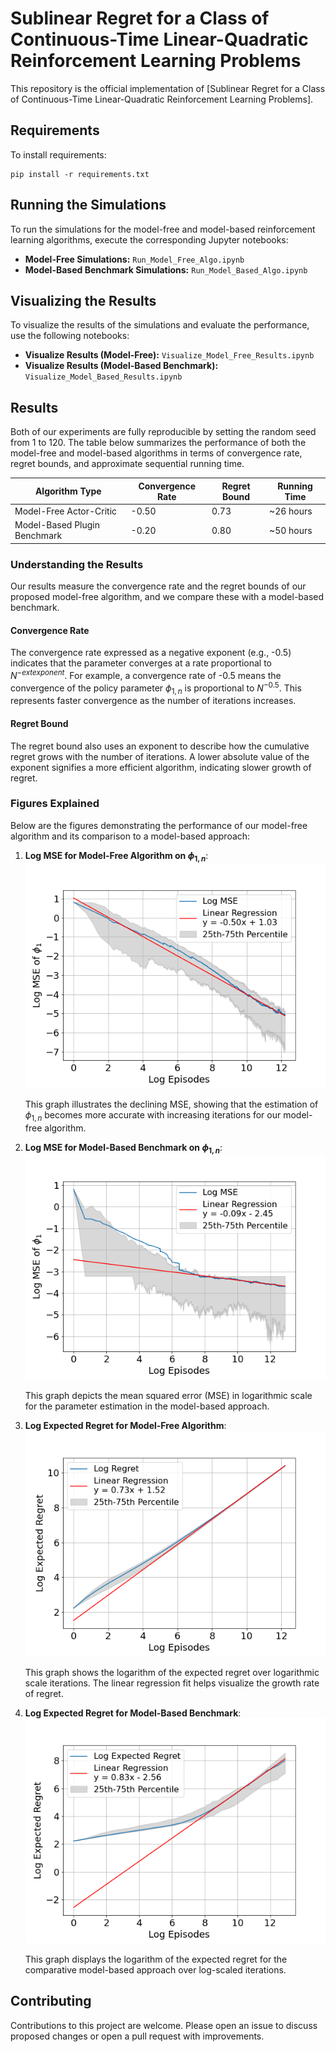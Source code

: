 
# Sublinear Regret for a Class of Continuous-Time Linear-Quadratic Reinforcement Learning Problems

This repository is the official implementation of [Sublinear Regret for a Class of Continuous-Time Linear-Quadratic Reinforcement Learning Problems]. 

## Requirements

To install requirements:

```setup
pip install -r requirements.txt
```

## Running the Simulations

To run the simulations for the model-free and model-based reinforcement learning algorithms, execute the corresponding Jupyter notebooks:

- **Model-Free Simulations:** `Run_Model_Free_Algo.ipynb`
- **Model-Based Benchmark Simulations:** `Run_Model_Based_Algo.ipynb`

## Visualizing the Results

To visualize the results of the simulations and evaluate the performance, use the following notebooks:

- **Visualize Results (Model-Free):** `Visualize_Model_Free_Results.ipynb`
- **Visualize Results (Model-Based Benchmark):** `Visualize_Model_Based_Results.ipynb`

## Results

Both of our experiments are fully reproducible by setting the random seed from 1 to 120. The table below summarizes the performance of both the model-free and model-based algorithms in terms of convergence rate, regret bounds, and approximate sequential running time.

| Algorithm Type                | Convergence Rate | Regret Bound | Running Time  |
| ----------------------------- | ---------------- | ------------ | ------------- |
| Model-Free Actor-Critic       | -0.50            | 0.73         | ~26 hours     |
| Model-Based Plugin Benchmark  | -0.20            | 0.80         | ~50 hours     |

### Understanding the Results

Our results measure the convergence rate and the regret bounds of our proposed model-free algorithm, and we compare these with a model-based benchmark.

#### Convergence Rate
The convergence rate expressed as a negative exponent (e.g., -0.5) indicates that the parameter converges at a rate proportional to $N^{-	ext{exponent}}$. For example, a convergence rate of -0.5 means the convergence of the policy parameter $\phi_{1,n}$ is proportional to $N^{-0.5}$. This represents faster convergence as the number of iterations increases.

#### Regret Bound
The regret bound also uses an exponent to describe how the cumulative regret grows with the number of iterations. A lower absolute value of the exponent signifies a more efficient algorithm, indicating slower growth of regret.

### Figures Explained

Below are the figures demonstrating the performance of our model-free algorithm and its comparison to a model-based approach:

1. **Log MSE for Model-Free Algorithm on $\phi_{1,n}$**:
   ![Log MSE for Model-Free Algorithm on phi1](phi1_log_mse_model-free.png)
   
   This graph illustrates the declining MSE, showing that the estimation of $\phi_{1,n}$ becomes more accurate with increasing iterations for our model-free algorithm.

2. **Log MSE for Model-Based Benchmark on $\phi_{1,n}$**:
   ![Log MSE for Model-Based Algorithm on phi1](phi1_log_mse_model-based.png)

   This graph depicts the mean squared error (MSE) in logarithmic scale for the parameter estimation in the model-based approach.

3. **Log Expected Regret for Model-Free Algorithm**:
   ![Log Expected Regret for Model-Free Algorithm](log_regret_model-free.png)

   This graph shows the logarithm of the expected regret over logarithmic scale iterations. The linear regression fit helps visualize the growth rate of regret.

4. **Log Expected Regret for Model-Based Benchmark**:
   ![Log Expected Regret for Model-Based Algorithm](log_regrets_model-based.png)

   This graph displays the logarithm of the expected regret for the comparative model-based approach over log-scaled iterations.

## Contributing

Contributions to this project are welcome. Please open an issue to discuss proposed changes or open a pull request with improvements.
